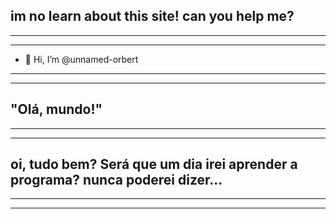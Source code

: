 im no learn about this site! can you help me?
---
---
---
- 👋 Hi, I’m @unnamed-orbert
---
---
"Olá, mundo!" 
---
-----------
-----
oi, tudo bem? 
Será que um dia irei aprender a programa? nunca poderei dizer...
--------------
---
------------

<!---
unnamed-orbert/unnamed-orbert is a ✨ special ✨ repository because its `README.md` (this file) appears on your GitHub profile.
You can click the Preview link to take a look at your changes.
--->
